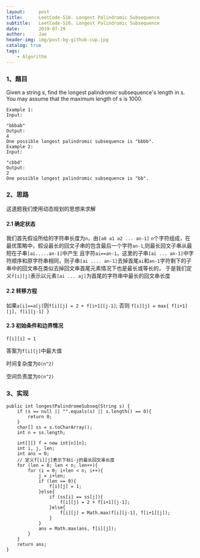```yaml
---
layout:     post
title:      LeetCode-516. Longest Palindromic Subsequence
subtitle:   LeetCode-516. Longest Palindromic Subsequence
date:       2019-07-29
author:     Jae
header-img: img/post-bg-github-cup.jpg
catalog: true
tags:
    - Algorithm
---
```


### 1、题目

Given a string s, find the longest palindromic subsequence's length in s. You may assume that the maximum length of s is 1000.

    Example 1:
    Input:

    "bbbab"
    Output:
    4
    One possible longest palindromic subsequence is "bbbb".
    Example 2:
    Input:

    "cbbd"
    Output:
    2
    One possible longest palindromic subsequence is "bb".

### 2、思路

这道题我们使用动态规划的思想来求解

#### 2.1 确定状态

我们首先假设所给的字符串长度为```n```，由```[a0 a1 a2 ... an-1]``` ```n```个字符组成，在最优策略中，假设最长的回文子串的包含最后一个字符```an-1```,则最长回文子串从最短在子串```[ai.....an-1]```中产生
且字符```ai==an-1```，这里的子串```[ai ... an-1]```中字符顺序和原字符串相同，则子串```[ai .... an-1]```去掉首尾```ai```和```an-1```字符剩下的子串中的回文串在类似去掉回文串首尾元素情况下也是最长或等长的，
于是我们定义```f[i][j]```表示以元素```[ai ... aj]```为首尾的字符串中最长的回文串长度

#### 2.2 转移方程

如果```a[i]==a[j]```则```f[i][j] = 2 + f[i+1][j-1]```; 否则 ```f[i][j] = max{ f[i+1][j], f[i][j-1] }```

#### 2.3 初始条件和边界情况

```f[i][i] = 1```

答案为```f[i][j]```中最大值

时间复杂度为```O(n^2)```

空间负责度为```O(n^2)```

### 3、实现

    public int longestPalindromeSubseq(String s) {
        if (s == null || "".equals(s) || s.length() == 0){
            return 0;
        }
        char[] ss = s.toCharArray();
        int n = ss.length;

        int[][] f = new int[n][n];
        int i, j, len;
        int ans = 0;
        // 定义f[i][j]表示下标i-j的最长回文串长度
        for (len = 0; len < n; len++){
            for (i = 0; i+len < n; i++){
                j = i+len;
                if (len == 0){
                    f[i][j] = 1;
                }else{
                    if (ss[i] == ss[j]){
                        f[i][j] = 2 + f[i+1][j-1];
                    }else{
                        f[i][j] = Math.max(f[i][j-1], f[i+1][j]);
                    }
                }
                ans = Math.max(ans, f[i][j]);
            }
        }
        return ans;
    }

